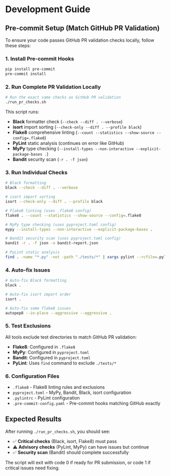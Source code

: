 # Development Guide

## Pre-commit Setup (Match GitHub PR Validation)

To ensure your code passes GitHub PR validation checks locally, follow these steps:

### 1. Install Pre-commit Hooks
```bash
pip install pre-commit
pre-commit install
```

### 2. Run Complete PR Validation Locally
```bash
# Run the exact same checks as GitHub PR validation
./run_pr_checks.sh
```

This script runs:
- **Black** formatter check (`--check --diff . --verbose`)
- **isort** import sorting (`--check-only --diff . --profile black`)
- **Flake8** comprehensive linting (`--count --statistics --show-source --config=.flake8`)
- **PyLint** static analysis (continues on error like GitHub)
- **MyPy** type checking (`--install-types --non-interactive --explicit-package-bases .`)
- **Bandit** security scan (`-r . -f json`)

### 3. Run Individual Checks

```bash
# Black formatting
black --check --diff . --verbose

# isort import sorting
isort --check-only --diff . --profile black

# Flake8 linting (uses .flake8 config)
flake8 . --count --statistics --show-source --config=.flake8

# MyPy type checking (uses pyproject.toml config)
mypy --install-types --non-interactive --explicit-package-bases .

# Bandit security scan (uses pyproject.toml config)
bandit -r . -f json -o bandit-report.json

# PyLint static analysis
find . -name "*.py" -not -path "./tests/*" | xargs pylint --rcfile=.pylintrc
```

### 4. Auto-fix Issues

```bash
# Auto-fix Black formatting
black .

# Auto-fix isort import order
isort .

# Auto-fix some flake8 issues
autopep8 --in-place --aggressive --aggressive .
```

### 5. Test Exclusions

All tools exclude test directories to match GitHub PR validation:
- **Flake8**: Configured in `.flake8`
- **MyPy**: Configured in `pyproject.toml`
- **Bandit**: Configured in `pyproject.toml`
- **PyLint**: Uses `find` command to exclude `./tests/*`

### 6. Configuration Files

- `.flake8` - Flake8 linting rules and exclusions
- `pyproject.toml` - MyPy, Bandit, Black, isort configuration
- `.pylintrc` - PyLint configuration
- `.pre-commit-config.yaml` - Pre-commit hooks matching GitHub exactly

## Expected Results

After running `./run_pr_checks.sh`, you should see:
- ✅ **Critical checks** (Black, isort, Flake8) must pass
- ⚠️ **Advisory checks** (PyLint, MyPy) can have issues but continue
- ✅ **Security scan** (Bandit) should complete successfully

The script will exit with code 0 if ready for PR submission, or code 1 if critical issues need fixing.
